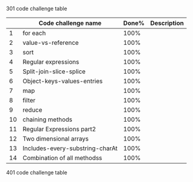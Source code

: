 301 code challenge table

|   | Code challenge name | Done% | Description |
|---|---------------------|-------|-------------|
| 1 |     for each        |  100% |             |
| 2 | value-vs-reference  |  100% |             |
| 3 |       sort          |  100% |             |
| 4 | Regular expressions |  100% |             |
| 5 | Split-join-slice-splice |  100% |             |
| 6 |Object-keys-values-entries |  100% |             |
| 7 |    map      |  100% |             |
| 8 |   filter   |  100% |             |
| 9 |    reduce   |  100% |             |
| 10 |   chaining methods    |  100% |             |
| 11 | Regular Expressions part2  |  100% |             |
| 12 |  Two dimensional arrays   |  100% |             |
| 13 |  Includes-every-substring-charAt   |  100% |             |
| 14 |  Combination of all methodss  |  100% |             |


401 code challenge table 


